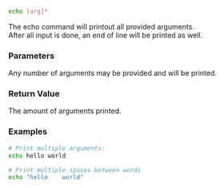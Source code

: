 ```sh
echo [arg]*
```

The echo command will printout all provided arguments.<br>
After all input is done, an end of line will be printed as well.

### Parameters

Any number of arguments may be provided and will be printed.

### Return Value

The amount of arguments printed.

### Examples

```sh
# Print multiple arguments:
echo hello world

# Print multiple spaces between words
echo "hello    world"
```
